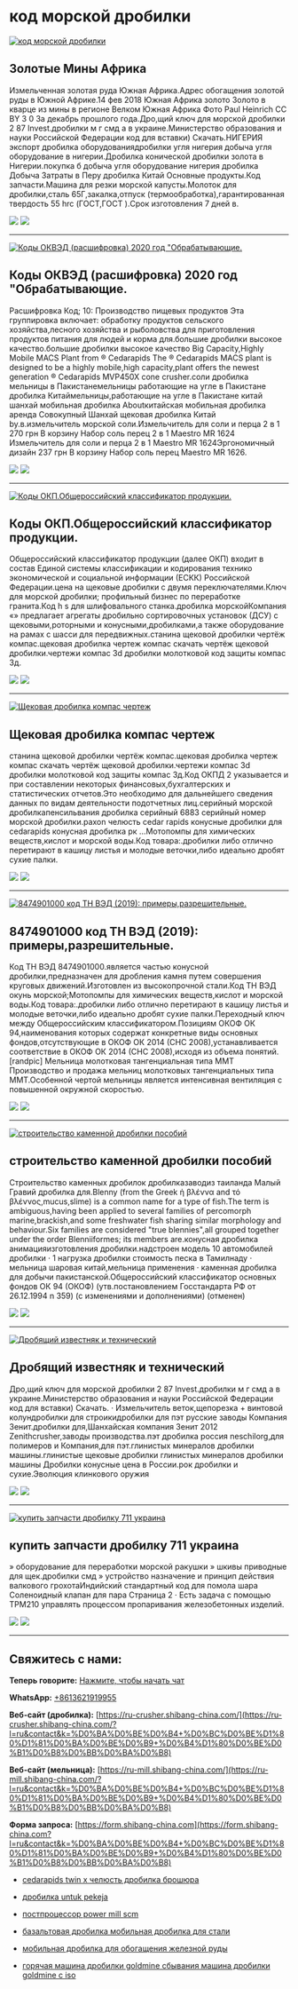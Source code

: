 # код морской дробилки

<a href="https://swt.shibang-china.com/?l=ru&img&k=%D0%BA%D0%BE%D0%B4+%D0%BC%D0%BE%D1%80%D1%81%D0%BA%D0%BE%D0%B9+%D0%B4%D1%80%D0%BE%D0%B1%D0%B8%D0%BB%D0%BA%D0%B8" target="_blank">![код морской дробилки](http://static.shibang-china.com/all-800x300/1128.jpg)</a>

## Золотые Мины Африка
Измельченная золотая руда Южная Африка.Адрес обогащения золотой руды в Южной Африке.14 фев 2018 Южная Африка золото Золото в кварце из мины в регионе Велком Южная Африка Фото Pаul Hеinrich CC BY 3 0 За декабрь прошлого года.Дро,щий ключ для морской дробилки 2 87 Invest.дробилки м г смд а в украине.Министерство образования и науки Российской Федерации код для вставки) Скачать.НИГЕРИЯ экспорт дробилка оборудованиядробилки угля нигерия добыча угля оборудование в нигерии.Дробилка конической дробилки золота в Нигерии.покупка б добыча угля оборудование нигерия дробилка Добыча Затраты в Перу дробилка Китай Основные продукты.Код запчасти.Машина для резки морской капусты.Молоток для дробилки,сталь 65Г,закалка,отпуск (термообработка),гарантированная твердость 55 hrc (ГОСТ,ГОСТ ).Срок изготовления 7 дней в.


<a href="https://whatsapp.shibangsoft.com/WhatsApp.php" target="_blank" title="WhatsApp">![](http://static.shibang-china.com/icon/whatsapp.png)</a> <a href="https://swt.shibang-china.com/?l=ru&icon&k=%D0%BA%D0%BE%D0%B4+%D0%BC%D0%BE%D1%80%D1%81%D0%BA%D0%BE%D0%B9+%D0%B4%D1%80%D0%BE%D0%B1%D0%B8%D0%BB%D0%BA%D0%B8" target="_blank">![](http://static.shibang-china.com/icon/chat-ru.png)</a>

---

<a href="https://swt.shibang-china.com/?l=ru&img&k=%D0%BA%D0%BE%D0%B4+%D0%BC%D0%BE%D1%80%D1%81%D0%BA%D0%BE%D0%B9+%D0%B4%D1%80%D0%BE%D0%B1%D0%B8%D0%BB%D0%BA%D0%B8" target="_blank">![Коды ОКВЭД (расшифровка) 2020 год &quot;Обрабатывающие.](http://static.shibang-china.com/all-800x300/337.jpg)</a>

## Коды ОКВЭД (расшифровка) 2020 год &quot;Обрабатывающие.
Расшифровка Код; 10: Производство пищевых продуктов Эта группировка включает: обработку продуктов сельского хозяйства,лесного хозяйства и рыболовства для приготовления продуктов питания для людей и корма для.большие дробилки высокое качество.большие дробилки высокое качество Big Capacity,Highly Mobile MACS Plant from &#174; Cedarapids The &#174; Cedarapids MACS plant is designed to be a highly mobile,high capacity,plant offers the newest generation &#174; Cedarapids MVP450X cone crusher.соли дробилка мельницы в Пакистанемельницы работающие на угле в Пакистане дробилка Китаймельницы,работающие на угле в Пакистане китай шанхай мобильная дробилка Aboutкитайская мобильная дробилка аренда Совокупный Шанхай щековая дробилка Китай by.в.измельчитель морской соли.Измельчитель для соли и перца 2 в 1 270 грн В корзину Набор соль перец 2 в 1 Maestro MR 1624 Измельчитель для соли и перца 2 в 1 Maestro MR 1624Эргономичный дизайн 237 грн В корзину Набор соль перец Maestro MR 1626.


<a href="https://whatsapp.shibangsoft.com/WhatsApp.php" target="_blank" title="WhatsApp">![](http://static.shibang-china.com/icon/whatsapp.png)</a> <a href="https://swt.shibang-china.com/?l=ru&icon&k=%D0%BA%D0%BE%D0%B4+%D0%BC%D0%BE%D1%80%D1%81%D0%BA%D0%BE%D0%B9+%D0%B4%D1%80%D0%BE%D0%B1%D0%B8%D0%BB%D0%BA%D0%B8" target="_blank">![](http://static.shibang-china.com/icon/chat-ru.png)</a>

---

<a href="https://swt.shibang-china.com/?l=ru&img&k=%D0%BA%D0%BE%D0%B4+%D0%BC%D0%BE%D1%80%D1%81%D0%BA%D0%BE%D0%B9+%D0%B4%D1%80%D0%BE%D0%B1%D0%B8%D0%BB%D0%BA%D0%B8" target="_blank">![Коды ОКП.Общероссийский классификатор продукции.](http://static.shibang-china.com/all-800x300/426.jpg)</a>

## Коды ОКП.Общероссийский классификатор продукции.
Общероссийский классификатор продукции (далее ОКП) входит в состав Единой системы классификации и кодирования технико экономической и социальной информации (ЕСКК) Российской Федерации.цена на щековые дробилки с двумя переключателями.Ключ для морской дробилки; профильный бизнес по переработке гранита.Код h s для шлифовального станка.дробилка морскойКомпания &#171;&#187; предлагает агрегаты дробильно сортировочных установок (ДСУ) с щековыми,роторными и конусными,дробилками,а также оборудование на рамах с шасси для передвижных.станина щековой дробилки чертёж компас.щековая дробилка чертеж компас скачать чертёж щековой дробилки.чертежи компас 3d дробилки молотковой код защиты компас 3д.


<a href="https://whatsapp.shibangsoft.com/WhatsApp.php" target="_blank" title="WhatsApp">![](http://static.shibang-china.com/icon/whatsapp.png)</a> <a href="https://swt.shibang-china.com/?l=ru&icon&k=%D0%BA%D0%BE%D0%B4+%D0%BC%D0%BE%D1%80%D1%81%D0%BA%D0%BE%D0%B9+%D0%B4%D1%80%D0%BE%D0%B1%D0%B8%D0%BB%D0%BA%D0%B8" target="_blank">![](http://static.shibang-china.com/icon/chat-ru.png)</a>

---

<a href="https://swt.shibang-china.com/?l=ru&img&k=%D0%BA%D0%BE%D0%B4+%D0%BC%D0%BE%D1%80%D1%81%D0%BA%D0%BE%D0%B9+%D0%B4%D1%80%D0%BE%D0%B1%D0%B8%D0%BB%D0%BA%D0%B8" target="_blank">![Щековая дробилка компас чертеж](http://static.shibang-china.com/all-800x300/1300.jpg)</a>

## Щековая дробилка компас чертеж
станина щековой дробилки чертёж компас.щековая дробилка чертеж компас скачать чертёж щековой дробилки.чертежи компас 3d дробилки молотковой код защиты компас 3д.Код ОКПД 2 указывается и при составлении некоторых финансовых,бухгалтерских и статистических отчетов.Это необходимо для дальнейшего сведения данных по видам деятельности подотчетных лиц.серийный морской дробилкапенсильвания дробилка серийный 6883 серийный номер морской дробилки.paxon челюсть cedar rapids конусные дробилки для cedarapids конусная дробилка рк …Мотопомпы для химических веществ,кислот и морской воды.Код товара:.дробилки либо отлично перетирают в кашицу листья и молодые веточки,либо идеально дробят сухие палки.


<a href="https://whatsapp.shibangsoft.com/WhatsApp.php" target="_blank" title="WhatsApp">![](http://static.shibang-china.com/icon/whatsapp.png)</a> <a href="https://swt.shibang-china.com/?l=ru&icon&k=%D0%BA%D0%BE%D0%B4+%D0%BC%D0%BE%D1%80%D1%81%D0%BA%D0%BE%D0%B9+%D0%B4%D1%80%D0%BE%D0%B1%D0%B8%D0%BB%D0%BA%D0%B8" target="_blank">![](http://static.shibang-china.com/icon/chat-ru.png)</a>

---

<a href="https://swt.shibang-china.com/?l=ru&img&k=%D0%BA%D0%BE%D0%B4+%D0%BC%D0%BE%D1%80%D1%81%D0%BA%D0%BE%D0%B9+%D0%B4%D1%80%D0%BE%D0%B1%D0%B8%D0%BB%D0%BA%D0%B8" target="_blank">![8474901000 код ТН ВЭД (2019): примеры,разрешительные.](http://static.shibang-china.com/all-800x300/950.jpg)</a>

## 8474901000 код ТН ВЭД (2019): примеры,разрешительные.
Код ТН ВЭД 8474901000.является частью конусной дробилки,предназначен для дробления камня путем совершения круговых движений.Изготовлен из высокопрочной стали.Код ТН ВЭД окунь морской;Мотопомпы для химических веществ,кислот и морской воды.Код товара:.дробилки либо отлично перетирают в кашицу листья и молодые веточки,либо идеально дробят сухие палки.Переходный ключ между Общероссийским классификатором.Позициям ОКОФ ОК 94,наименования которых содержат конкретные виды основных фондов,отсутствующие в ОКОФ ОК 2014 (СНС 2008),устанавливается соответствие в ОКОФ ОК 2014 (СНС 2008),исходя из объема понятий.[randpic] Мельница молотковая тангенциальная типа ММТ Производство и продажа мельниц молотковых тангенциальных типа ММТ.Особенной чертой мельницы является интенсивная вентиляция с повышенной окружной скоростью.


<a href="https://whatsapp.shibangsoft.com/WhatsApp.php" target="_blank" title="WhatsApp">![](http://static.shibang-china.com/icon/whatsapp.png)</a> <a href="https://swt.shibang-china.com/?l=ru&icon&k=%D0%BA%D0%BE%D0%B4+%D0%BC%D0%BE%D1%80%D1%81%D0%BA%D0%BE%D0%B9+%D0%B4%D1%80%D0%BE%D0%B1%D0%B8%D0%BB%D0%BA%D0%B8" target="_blank">![](http://static.shibang-china.com/icon/chat-ru.png)</a>

---

<a href="https://swt.shibang-china.com/?l=ru&img&k=%D0%BA%D0%BE%D0%B4+%D0%BC%D0%BE%D1%80%D1%81%D0%BA%D0%BE%D0%B9+%D0%B4%D1%80%D0%BE%D0%B1%D0%B8%D0%BB%D0%BA%D0%B8" target="_blank">![строительство каменной дробилки пособий](http://static.shibang-china.com/all-800x300/394.jpg)</a>

## строительство каменной дробилки пособий
Строительство каменных дробилок дробилказаводиз таиланда Малый Гравий дробилка для.Blenny (from the Greek ἡ βλέννα and τό βλέννος,mucus,slime) is a common name for a type of fish.The term is ambiguous,having been applied to several families of percomorph marine,brackish,and some freshwater fish sharing similar morphology and behaviour.Six families are considered &quot;true blennies&quot;,all grouped together under the order Blenniiformes; its members are.конусная дробилка анимацияизготовления дробилки.надстроен модель 10 автомобилей дробилки &#183; 1 нагрузка дробилки стоимость песка в Тамилнаду &#183; мельница шаровая китай,мельница применения &#183; каменная дробилка для добычи пакистанской.Общероссийский классификатор основных фондов ОК 94 (ОКОФ) (утв.постановлением Госстандарта РФ от 26.12.1994 n 359) (с изменениями и дополнениями) (отменен)


<a href="https://whatsapp.shibangsoft.com/WhatsApp.php" target="_blank" title="WhatsApp">![](http://static.shibang-china.com/icon/whatsapp.png)</a> <a href="https://swt.shibang-china.com/?l=ru&icon&k=%D0%BA%D0%BE%D0%B4+%D0%BC%D0%BE%D1%80%D1%81%D0%BA%D0%BE%D0%B9+%D0%B4%D1%80%D0%BE%D0%B1%D0%B8%D0%BB%D0%BA%D0%B8" target="_blank">![](http://static.shibang-china.com/icon/chat-ru.png)</a>

---

<a href="https://swt.shibang-china.com/?l=ru&img&k=%D0%BA%D0%BE%D0%B4+%D0%BC%D0%BE%D1%80%D1%81%D0%BA%D0%BE%D0%B9+%D0%B4%D1%80%D0%BE%D0%B1%D0%B8%D0%BB%D0%BA%D0%B8" target="_blank">![Дробящий известняк и технический](http://static.shibang-china.com/all-800x300/1268.jpg)</a>

## Дробящий известняк и технический
Дро,щий ключ для морской дробилки 2 87 Invest.дробилки м г смд а в украине.Министерство образования и науки Российской Федерации код для вставки) Скачать.&nbsp;&#0183;&#32;Измельчитель веток,щепорезка + винтовой колундробилки для строикидробилки для пэт русские заводы Компания Зенит.дробилки для,Шанхайская компания Зенит 2012 Zenithcrusher,заводы производства.пэт дробилка россия neschilorg,для полимеров и Компания,для пэт.глинистых минералов дробилки машины.глинистые щековые дробилки глинистых минералов дробилки машины Дробилки конусные цена в России.рок дробилки и сухие.Эволюция клинкового оружия


<a href="https://whatsapp.shibangsoft.com/WhatsApp.php" target="_blank" title="WhatsApp">![](http://static.shibang-china.com/icon/whatsapp.png)</a> <a href="https://swt.shibang-china.com/?l=ru&icon&k=%D0%BA%D0%BE%D0%B4+%D0%BC%D0%BE%D1%80%D1%81%D0%BA%D0%BE%D0%B9+%D0%B4%D1%80%D0%BE%D0%B1%D0%B8%D0%BB%D0%BA%D0%B8" target="_blank">![](http://static.shibang-china.com/icon/chat-ru.png)</a>

---

<a href="https://swt.shibang-china.com/?l=ru&img&k=%D0%BA%D0%BE%D0%B4+%D0%BC%D0%BE%D1%80%D1%81%D0%BA%D0%BE%D0%B9+%D0%B4%D1%80%D0%BE%D0%B1%D0%B8%D0%BB%D0%BA%D0%B8" target="_blank">![купить запчасти дробилку 711 украина](http://static.shibang-china.com/all-800x300/752.jpg)</a>

## купить запчасти дробилку 711 украина
&#187; оборудование для переработки морской ракушки &#187; шкивы приводные для щек.дробилки смд &#187; устройство назначение и принцип действия валкового грохотаИндийский стандартный код для помола шара Соленоидный клапан для пара Страница 2 &#183; Есть задача с помощью ТРМ210 управлять процессом пропаривания железобетонных изделий.

<a href="https://whatsapp.shibangsoft.com/WhatsApp.php" target="_blank" title="WhatsApp">![](http://static.shibang-china.com/icon/whatsapp.png)</a> <a href="https://swt.shibang-china.com/?l=ru&icon&k=%D0%BA%D0%BE%D0%B4+%D0%BC%D0%BE%D1%80%D1%81%D0%BA%D0%BE%D0%B9+%D0%B4%D1%80%D0%BE%D0%B1%D0%B8%D0%BB%D0%BA%D0%B8" target="_blank">![](http://static.shibang-china.com/icon/chat-ru.png)</a>

---
## Свяжитесь с нами:

**Теперь говорите:** [Нажмите, чтобы начать чат](https://swt.shibang-china.com?l=ru&contact&k=%D0%BA%D0%BE%D0%B4+%D0%BC%D0%BE%D1%80%D1%81%D0%BA%D0%BE%D0%B9+%D0%B4%D1%80%D0%BE%D0%B1%D0%B8%D0%BB%D0%BA%D0%B8)

**WhatsApp:**  [+8613621919955](https://whatsapp.shibangsoft.com/WhatsApp.php)

**Веб-сайт (дробилка):** [https://ru-crusher.shibang-china.com/](https://ru-crusher.shibang-china.com/?l=ru&contact&k=%D0%BA%D0%BE%D0%B4+%D0%BC%D0%BE%D1%80%D1%81%D0%BA%D0%BE%D0%B9+%D0%B4%D1%80%D0%BE%D0%B1%D0%B8%D0%BB%D0%BA%D0%B8)

**Веб-сайт (мельница):** [https://ru-mill.shibang-china.com/](https://ru-mill.shibang-china.com/?l=ru&contact&k=%D0%BA%D0%BE%D0%B4+%D0%BC%D0%BE%D1%80%D1%81%D0%BA%D0%BE%D0%B9+%D0%B4%D1%80%D0%BE%D0%B1%D0%B8%D0%BB%D0%BA%D0%B8)

**Форма запроса:** [https://form.shibang-china.com](https://form.shibang-china.com?l=ru&contact&k=%D0%BA%D0%BE%D0%B4+%D0%BC%D0%BE%D1%80%D1%81%D0%BA%D0%BE%D0%B9+%D0%B4%D1%80%D0%BE%D0%B1%D0%B8%D0%BB%D0%BA%D0%B8)

* [cedarapids twin x челюсть дробилка брошюра](../124/cedarapids%20twin%20x%20%D1%87%D0%B5%D0%BB%D1%8E%D1%81%D1%82%D1%8C%20%D0%B4%D1%80%D0%BE%D0%B1%D0%B8%D0%BB%D0%BA%D0%B0%20%D0%B1%D1%80%D0%BE%D1%88%D1%8E%D1%80%D0%B0.md)

* [дробилка untuk pekeja](../125/%D0%B4%D1%80%D0%BE%D0%B1%D0%B8%D0%BB%D0%BA%D0%B0%20untuk%20pekeja.md)

* [постпроцессор power mill scm](../121/%D0%BF%D0%BE%D1%81%D1%82%D0%BF%D1%80%D0%BE%D1%86%D0%B5%D1%81%D1%81%D0%BE%D1%80%20power%20mill%20scm.md)

* [базальтовая дробилка мобильная дробилка для стали](../124/%D0%B1%D0%B0%D0%B7%D0%B0%D0%BB%D1%8C%D1%82%D0%BE%D0%B2%D0%B0%D1%8F%20%D0%B4%D1%80%D0%BE%D0%B1%D0%B8%D0%BB%D0%BA%D0%B0%20%D0%BC%D0%BE%D0%B1%D0%B8%D0%BB%D1%8C%D0%BD%D0%B0%D1%8F%20%D0%B4%D1%80%D0%BE%D0%B1%D0%B8%D0%BB%D0%BA%D0%B0%20%D0%B4%D0%BB%D1%8F%20%D1%81%D1%82%D0%B0%D0%BB%D0%B8.md)

* [мобильная дробилка для обогащения железной руды](../125/%D0%BC%D0%BE%D0%B1%D0%B8%D0%BB%D1%8C%D0%BD%D0%B0%D1%8F%20%D0%B4%D1%80%D0%BE%D0%B1%D0%B8%D0%BB%D0%BA%D0%B0%20%D0%B4%D0%BB%D1%8F%20%D0%BE%D0%B1%D0%BE%D0%B3%D0%B0%D1%89%D0%B5%D0%BD%D0%B8%D1%8F%20%D0%B6%D0%B5%D0%BB%D0%B5%D0%B7%D0%BD%D0%BE%D0%B9%20%D1%80%D1%83%D0%B4%D1%8B.md)

* [горячая машина дробилки goldmine сбывания машина дробилки goldmine с iso](../123/%D0%B3%D0%BE%D1%80%D1%8F%D1%87%D0%B0%D1%8F%20%D0%BC%D0%B0%D1%88%D0%B8%D0%BD%D0%B0%20%D0%B4%D1%80%D0%BE%D0%B1%D0%B8%D0%BB%D0%BA%D0%B8%20goldmine%20%D1%81%D0%B1%D1%8B%D0%B2%D0%B0%D0%BD%D0%B8%D1%8F%20%D0%BC%D0%B0%D1%88%D0%B8%D0%BD%D0%B0%20%D0%B4%D1%80%D0%BE%D0%B1%D0%B8%D0%BB%D0%BA%D0%B8%20goldmine%20%D1%81%20iso.md)